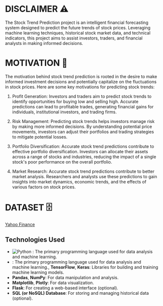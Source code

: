 
 # DISCLAIMER ⚠️
 
The Stock Trend Prediction project is an intelligent financial forecasting system designed to predict the future trends of stock prices. Leveraging machine learning techniques, historical stock market data, and technical indicators, this project aims to assist investors, traders, and financial analysts in making informed decisions.

#  MOTIVATION 💪

The motivation behind stock trend prediction is rooted in the desire to make informed investment decisions and potentially capitalize on the fluctuations in stock prices. Here are some key motivations for predicting stock trends:

1) Profit Generation: Investors and traders aim to predict stock trends to identify opportunities for buying low and selling high. Accurate predictions can lead to profitable trades, generating financial gains for individuals, institutional investors, and trading firms.

2) Risk Management: Predicting stock trends helps investors manage risk by making more informed decisions. By understanding potential price movements, investors can adjust their portfolios and trading strategies to mitigate potential losses.

3) Portfolio Diversification: Accurate stock trend predictions contribute to effective portfolio diversification. Investors can allocate their assets across a range of stocks and industries, reducing the impact of a single stock's poor performance on the overall portfolio.

4) Market Research: Accurate stock trend predictions contribute to better market analysis. Researchers and analysts use these predictions to gain insights into market dynamics, economic trends, and the effects of various factors on stock prices.

# DATASET 🗄️

<a href = "https://finance.yahoo.com/quote/AAPL?p=AAPL&.tsrc=fin-srch">Yahoo Finance</a>

## Technologies Used

- ![Python](https://img.shields.io/badge/Python%2B-blue) : The primary programming language used for data analysis and machine learning.
- : The primary programming language used for data analysis and machine learning., **TensorFlow**, **Keras**: Libraries for building and training machine learning models.
- **Pandas**, **NumPy**: For data manipulation and analysis.
- **Matplotlib**, **Plotly**: For data visualization.
- **Flask**: For creating a web-based interface (optional).
- **SQL (or NoSQL) Database**: For storing and managing historical data (optional).



